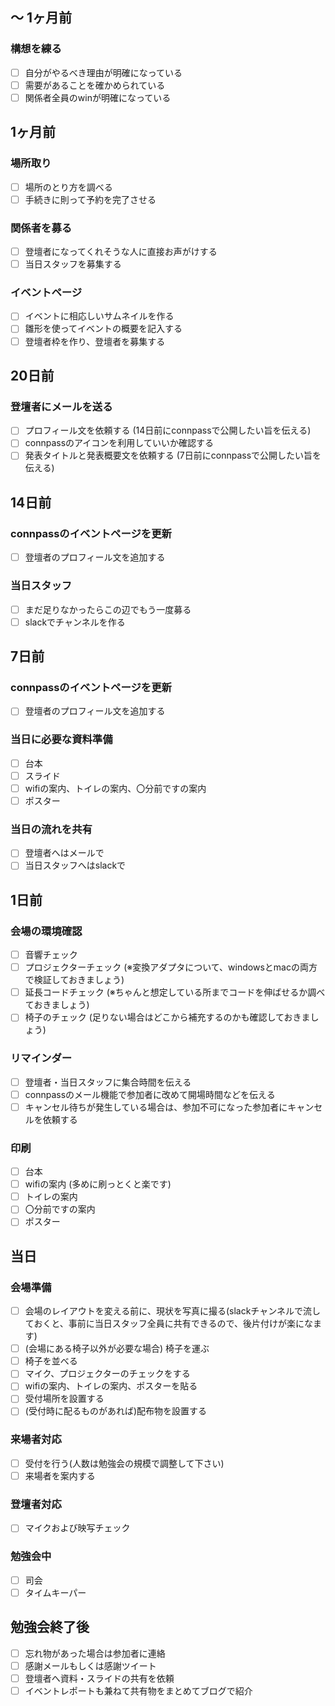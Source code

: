## 〜 1ヶ月前
### 構想を練る
- [ ] 自分がやるべき理由が明確になっている
- [ ] 需要があることを確かめられている
- [ ] 関係者全員のwinが明確になっている

## 1ヶ月前
### 場所取り
- [ ] 場所のとり方を調べる
- [ ] 手続きに則って予約を完了させる

### 関係者を募る
- [ ] 登壇者になってくれそうな人に直接お声がけする
- [ ] 当日スタッフを募集する

### イベントページ
- [ ] イベントに相応しいサムネイルを作る
- [ ] 雛形を使ってイベントの概要を記入する
- [ ] 登壇者枠を作り、登壇者を募集する

## 20日前
### 登壇者にメールを送る
- [ ] プロフィール文を依頼する (14日前にconnpassで公開したい旨を伝える)
- [ ] connpassのアイコンを利用していいか確認する
- [ ] 発表タイトルと発表概要文を依頼する (7日前にconnpassで公開したい旨を伝える)

## 14日前
### connpassのイベントページを更新
- [ ] 登壇者のプロフィール文を追加する

### 当日スタッフ
- [ ] まだ足りなかったらこの辺でもう一度募る
- [ ] slackでチャンネルを作る

## 7日前
### connpassのイベントページを更新
- [ ] 登壇者のプロフィール文を追加する

### 当日に必要な資料準備
- [ ] 台本
- [ ] スライド
- [ ] wifiの案内、トイレの案内、〇分前ですの案内
- [ ] ポスター

### 当日の流れを共有
- [ ] 登壇者へはメールで
- [ ] 当日スタッフへはslackで

## 1日前
### 会場の環境確認
- [ ] 音響チェック
- [ ] プロジェクターチェック (※変換アダプタについて、windowsとmacの両方で検証しておきましょう)
- [ ] 延長コードチェック (※ちゃんと想定している所までコードを伸ばせるか調べておきましょう)
- [ ] 椅子のチェック (足りない場合はどこから補充するのかも確認しておきましょう)

### リマインダー
- [ ] 登壇者・当日スタッフに集合時間を伝える
- [ ] connpassのメール機能で参加者に改めて開場時間などを伝える
- [ ] キャンセル待ちが発生している場合は、参加不可になった参加者にキャンセルを依頼する

### 印刷
- [ ] 台本
- [ ] wifiの案内 (多めに刷っとくと楽です)
- [ ] トイレの案内
- [ ] 〇分前ですの案内
- [ ] ポスター

## 当日
### 会場準備
- [ ] 会場のレイアウトを変える前に、現状を写真に撮る(slackチャンネルで流しておくと、事前に当日スタッフ全員に共有できるので、後片付けが楽になます)
- [ ] (会場にある椅子以外が必要な場合) 椅子を運ぶ
- [ ] 椅子を並べる
- [ ] マイク、プロジェクターのチェックをする
- [ ] wifiの案内、トイレの案内、ポスターを貼る
- [ ] 受付場所を設置する
- [ ] (受付時に配るものがあれば)配布物を設置する

### 来場者対応
- [ ] 受付を行う(人数は勉強会の規模で調整して下さい)
- [ ] 来場者を案内する

### 登壇者対応
- [ ] マイクおよび映写チェック

### 勉強会中
- [ ] 司会
- [ ] タイムキーパー

## 勉強会終了後
- [ ] 忘れ物があった場合は参加者に連絡
- [ ] 感謝メールもしくは感謝ツイート
- [ ] 登壇者へ資料・スライドの共有を依頼
- [ ] イベントレポートも兼ねて共有物をまとめてブログで紹介
